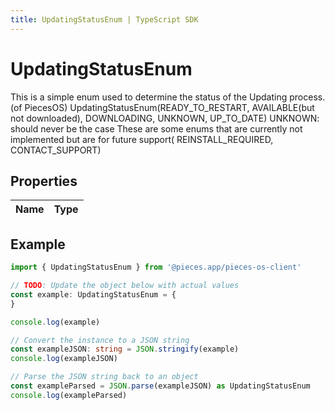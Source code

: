 ```yaml
---
title: UpdatingStatusEnum | TypeScript SDK
---
```



# UpdatingStatusEnum

This is a simple enum used to determine the status of the Updating process.(of PiecesOS)  UpdatingStatusEnum(READY_TO_RESTART, AVAILABLE(but not downloaded), DOWNLOADING, UNKNOWN, UP_TO_DATE)  UNKNOWN: should never be the case  These are some enums that are currently not implemented but are for future support( REINSTALL_REQUIRED, CONTACT_SUPPORT)

## Properties

Name | Type
------------ | -------------

## Example

```typescript
import { UpdatingStatusEnum } from '@pieces.app/pieces-os-client'

// TODO: Update the object below with actual values
const example: UpdatingStatusEnum = {
}

console.log(example)

// Convert the instance to a JSON string
const exampleJSON: string = JSON.stringify(example)
console.log(exampleJSON)

// Parse the JSON string back to an object
const exampleParsed = JSON.parse(exampleJSON) as UpdatingStatusEnum
console.log(exampleParsed)
```


